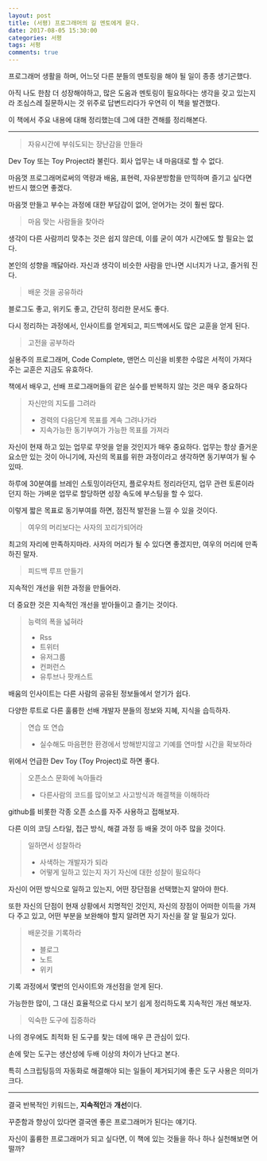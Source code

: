 ```yaml
---
layout: post
title: (서평) 프로그래머의 길 멘토에게 묻다.
date: 2017-08-05 15:30:00
categories: 서평
tags: 서평
comments: true
---
```

프로그래머 생활을 하며, 어느덧 다른 분들의 멘토링을 해야 될 일이 종종 생기곤했다.

아직 나도 한참 더 성장해야하고, 많은 도움과 멘토링이 필요하다는 생각을 갖고 있는지라 조심스레 질문하시는 것 위주로 답변드리다가 우연히 이 책을 발견했다.

이 책에서 주요 내용에 대해 정리했는데 그에 대한 견해를 정리해본다.

---

>자유시간에 부숴도되는 장난감을 만들라

Dev Toy 또는 Toy Project라 불린다.
회사 업무는 내 마음대로 할 수 없다.

마음껏 프로그래머로써의 역량과 배움, 표현력, 자유분방함을 만끽하며 즐기고 싶다면 반드시 했으면 좋겠다.

마음껏 만들고 부수는 과정에 대한 부담감이 없어, 얻어가는 것이 훨씬 많다.

>마음 맞는 사람들을 찾아라

생각이 다른 사람끼리 맞추는 것은 쉽지 않은데, 이를 굳이 여가 시간에도 할 필요는 없다.

본인의 성향을 깨닳아라. 자신과 생각이 비슷한 사람을 만나면 시너지가 나고, 즐거워 진다.

>배운 것을 공유하라

블로그도 좋고, 위키도 좋고, 간단히 정리한 문서도 좋다.

다시 정리하는 과정에서, 인사이트를 얻게되고, 피드백에서도 많은 교훈을 얻게 된다.

>고전을 공부하라

실용주의 프로그래머, Code Complete, 맨먼스 미신을 비롯한 수많은 서적이 가져다 주는 교훈은 지금도 유효하다.

책에서 배우고, 선배 프로그래머들의 같은 실수를 반복하지 않는 것은 매우 중요하다

>자신만의 지도를 그려라
>* 경력의 다음단계 목표를 계속 그려나가라
>* 지속가능한 동기부여가 가능한 목표를 가져라

자신이 현재 하고 있는 업무로 무엇을 얻을 것인지가 매우 중요하다.
업무는 항상 즐거운 요소만 있는 것이 아니기에, 자신의 목표를 위한 과정이라고 생각하면 동기부여가 될 수 있따.

하루에 30분여를 브레인 스토밍이라던지, 플로우차트 정리라던지, 업무 관련 토론이라던지 하는 가벼운 업무로 할당하면 성장 속도에 부스팅을 할 수 있다.

이렇게 짧은 목표로 동기부여를 하면, 점진적 발전을 느낄 수 있을 것이다.

>여우의 머리보다는 사자의 꼬리가되어라

최고의 자리에 만족하지마라.
사자의 머리가 될 수 있다면 좋겠지만, 여우의 머리에 만족하진 말자.

>피드백 루프 만들기

지속적인 개선을 위한 과정을 만들어라.

더 중요한 것은 지속적인 개선을 받아들이고 즐기는 것이다.

>능력의 폭을 넓혀라
>* Rss
>* 트위터
>* 유저그룹
>* 컨퍼런스
>* 유투브나 팟캐스트

배움의 인사이트는 다른 사람의 공유된 정보들에서 얻기가 쉽다.

다양한 루트로 다른 훌륭한 선배 개발자 분들의 정보와 지혜, 지식을 습득하자.

>연습 또 연습
>* 실수해도 마음편한 환경에서 방해받지않고 기예를 연마할 시간을 확보하라

위에서 언급한 Dev Toy (Toy Project)로 하면 좋다.


>오픈소스 문화에 녹아들라
>* 다른사람의 코드를 많이보고 사고방식과 해결책을 이해하라

github를 비롯한 각종 오픈 소스를 자주 사용하고 접해보자.

다른 이의 코딩 스타일, 접근 방식, 해결 과정 등 배울 것이 아주 많을 것이다.

> 일하면서 성찰하라
>* 사색하는 개발자가 되라
>* 어떻게 일하고 있는지 자기 자신에 대한 성찰이 필요하다

자신이 어떤 방식으로 일하고 있는지, 어떤 장단점을 선택했는지 알아야 한다.

또한 자신의 단점이 현재 상황에서 치명적인 것인지, 자신의 장점이 어떠한 이득을 가져다 주고 있고, 어떤 부분을 보완해야 할지 알려면 자기 자신을 잘 알 필요가 있다.

> 배운것을 기록하라
>* 블로그
>* 노트
>* 위키

기록 과정에서 몇번의 인사이트와 개선점을 얻게 된다.

가능한한 많이, 그 대신 효율적으로 다시 보기 쉽게 정리하도록 지속적인 개선 해보자.

>익숙한 도구에 집중하라

나의 경우에도 최적화 된 도구를 찾는 데에 매우 큰 관심이 있다. 

손에 맞는 도구는 생산성에 두배 이상의 차이가 난다고 본다. 

특히 스크립팅등의 자동화로 해결해야 되는 일들이 제거되기에 좋은 도구 사용은 의미가 크다.

---

결국 반복적인 키워드는, **지속적인**과 **개선**이다.

꾸준함과 향상이 있다면 결국엔 좋은 프로그래머가 된다는 얘기다.

자신이 훌륭한 프로그래머가 되고 싶다면, 이 책에 있는 것들을 하나 하나 실천해보면 어떨까?